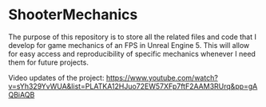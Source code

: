 # ShooterMechanics
The purpose of this repository is to store all the related files and code that I develop for game mechanics of an FPS in Unreal Engine 5. This will allow for easy access and reproducibility of specific mechanics whenever I need them for future projects.

Video updates of the project: https://www.youtube.com/watch?v=sYh329YvWUA&list=PLATKA12HJuo72EW57XFp7ftF2AAM3RUrq&pp=gAQBiAQB

